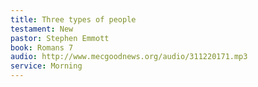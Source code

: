 ```yaml
---
title: Three types of people
testament: New
pastor: Stephen Emmott
book: Romans 7
audio: http://www.mecgoodnews.org/audio/311220171.mp3
service: Morning
---
```

